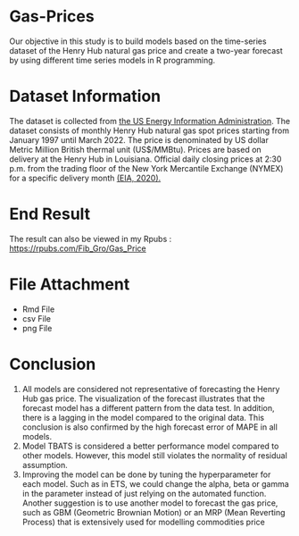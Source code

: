 # Gas-Prices

Our objective in this study is to build models based on the time-series dataset of the Henry Hub natural gas price and create a two-year forecast by using different time series models in R programming. 

# Dataset Information 

The dataset is collected from [the US Energy Information Administration](https://www.eia.gov/dnav/ng/hist/rngwhhdm.htm). The dataset consists of monthly Henry Hub natural gas spot prices starting from January 1997 until March 2022. The price is denominated by US dollar Metric Million British thermal unit (US$/MMBtu). Prices are based on delivery at the Henry Hub in Louisiana. Official daily closing prices at 2:30 p.m. from the trading floor of the New York Mercantile Exchange (NYMEX) for a specific delivery month [(EIA, 2020).](https://www.eia.gov/dnav/ng/NG_PRI_FUT_S1_M.htm)

# End Result

The result can also be viewed in my Rpubs : https://rpubs.com/Fib_Gro/Gas_Price

# File Attachment 

- Rmd File
- csv File
- png File

# Conclusion 

1. All models are considered not representative of forecasting the Henry Hub gas price. The visualization of the forecast illustrates that the forecast model has a different pattern from the data test. In addition, there is a lagging in the model compared to the original data. This conclusion is also confirmed by the high forecast error of MAPE in all models.
2. Model TBATS is considered a better performance model compared to other models. However, this model still violates the normality of residual assumption.
3. Improving the model can be done by tuning the hyperparameter for each model. Such as in ETS, we could change the alpha, beta or gamma in the parameter instead of just relying on the automated function. Another suggestion is to use another model to forecast the gas price, such as GBM (Geometric Brownian Motion) or an MRP (Mean Reverting Process) that is extensively used for modelling commodities price

